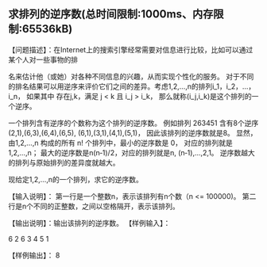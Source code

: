 ## 求排列的逆序数(总时间限制:1000ms、内存限制:65536kB)

【问题描述】：在Internet上的搜索引擎经常需要对信息进行比较，比如可以通过某个人对一些事物的排

名来估计他（或她）对各种不同信息的兴趣，从而实现个性化的服务。 
对于不同的排名结果可以用逆序来评价它们之间的差异。考虑1,2,…,n的排列i_1，i_2，…，i_n，
如果其中 存在j,k，满足 j < k 且 i_j > i_k， 那么就称(i_j,i_k)是这个排列的一个逆序。

一个排列含有逆序的个数称为这个排列的逆序数。
例如排列 263451 含有8个逆序(2,1),(6,3),(6,4),(6,5), (6,1),(3,1),(4,1),(5,1)，
因此该排列的逆序数就是8。
显然，由1,2,…,n 构成的所有 n! 个排列中，最小的逆序数是 0，
对应的排列就是1,2,…,n；
最大的逆序数是n(n‑1)/2，对应的排列就是n, (n‑1),…,2,1。
逆序数越大的排列与原始排列的差异度就越大。 

现给定1,2,…,n的一个排列，求它的逆序数。

【输入说明】： 第一行是一个整数n，表示该排列有n个数（n <= 100000)。 
第二行是n个不同的正整数，之间以空格隔开，表示该排列。

【输出说明】：输出该排列的逆序数。 【样例输入】：

6
2 6 3 4 5 1

【样例输出】：
8